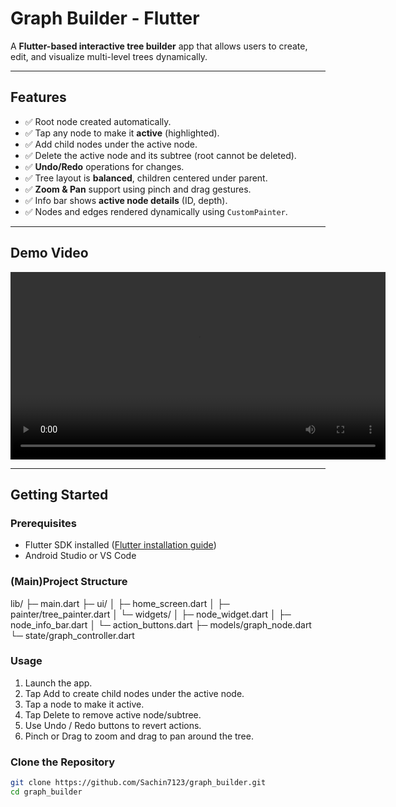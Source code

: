 # Graph Builder - Flutter

A **Flutter-based interactive tree builder** app that allows users to create, edit, and visualize multi-level trees dynamically.

---

## **Features**

- ✅ Root node created automatically.
- ✅ Tap any node to make it **active** (highlighted).
- ✅ Add child nodes under the active node.
- ✅ Delete the active node and its subtree (root cannot be deleted).
- ✅ **Undo/Redo** operations for changes.
- ✅ Tree layout is **balanced**, children centered under parent.
- ✅ **Zoom & Pan** support using pinch and drag gestures.
- ✅ Info bar shows **active node details** (ID, depth).
- ✅ Nodes and edges rendered dynamically using `CustomPainter`.

---

## **Demo Video**

<video src="demo.webm" controls width="600">
  Your browser does not support the video tag.
</video>

---

## **Getting Started**

### **Prerequisites**

- Flutter SDK installed ([Flutter installation guide](https://flutter.dev/docs/get-started/install))
- Android Studio or VS Code

### **(Main)Project Structure**
lib/
├─ main.dart
├─ ui/
│  ├─ home_screen.dart
│  ├─ painter/tree_painter.dart
│  └─ widgets/
│     ├─ node_widget.dart
│     ├─ node_info_bar.dart
│     └─ action_buttons.dart
├─ models/graph_node.dart
└─ state/graph_controller.dart

### **Usage**
1. Launch the app.
2. Tap Add to create child nodes under the active node.
3. Tap a node to make it active.
4. Tap Delete to remove active node/subtree.
5. Use Undo / Redo buttons to revert actions.
6. Pinch or Drag to zoom and drag to pan around the tree.


### **Clone the Repository**

```bash
git clone https://github.com/Sachin7123/graph_builder.git
cd graph_builder
